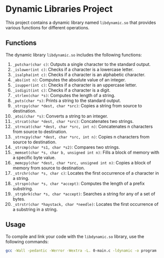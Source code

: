 # Dynamic Libraries Project

This project contains a dynamic library named `libdynamic.so` that provides various functions for different operations.

## Functions

The dynamic library `libdynamic.so` includes the following functions:

1. `_putchar(char c)`: Outputs a single character to the standard output.
2. `_islower(int c)`: Checks if a character is a lowercase letter.
3. `_isalpha(int c)`: Checks if a character is an alphabetic character.
4. `_abs(int n)`: Computes the absolute value of an integer.
5. `_isupper(int c)`: Checks if a character is an uppercase letter.
6. `_isdigit(int c)`: Checks if a character is a digit.
7. `_strlen(char *s)`: Computes the length of a string.
8. `_puts(char *s)`: Prints a string to the standard output.
9. `_strcpy(char *dest, char *src)`: Copies a string from source to destination.
10. `_atoi(char *s)`: Converts a string to an integer.
11. `_strcat(char *dest, char *src)`: Concatenates two strings.
12. `_strncat(char *dest, char *src, int n)`: Concatenates n characters from source to destination.
13. `_strncpy(char *dest, char *src, int n)`: Copies n characters from source to destination.
14. `_strcmp(char *s1, char *s2)`: Compares two strings.
15. `_memset(char *s, char b, unsigned int n)`: Fills a block of memory with a specific byte value.
16. `_memcpy(char *dest, char *src, unsigned int n)`: Copies a block of memory from source to destination.
17. `_strchr(char *s, char c)`: Locates the first occurrence of a character in a string.
18. `_strspn(char *s, char *accept)`: Computes the length of a prefix substring.
19. `_strpbrk(char *s, char *accept)`: Searches a string for any of a set of bytes.
20. `_strstr(char *haystack, char *needle)`: Locates the first occurrence of a substring in a string.

## Usage

To compile and link your code with the `libdynamic.so` library, use the following commands:

```bash
gcc -Wall -pedantic -Werror -Wextra -L. 0-main.c -ldynamic -o program